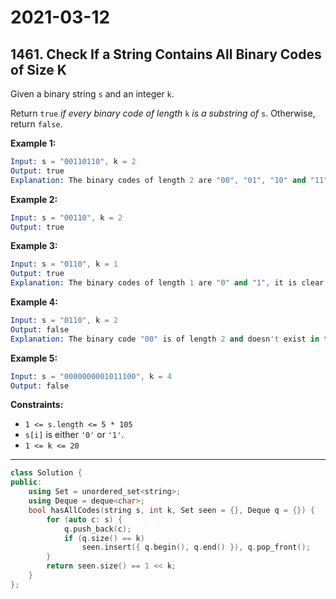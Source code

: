 # 2021-03-12

## 1461. Check If a String Contains All Binary Codes of Size K

Given a binary string `s` and an integer `k`.

Return `true` *if every binary code of length* `k` *is a substring of* `s`. Otherwise, return `false`.

**Example 1:**

```s
Input: s = "00110110", k = 2
Output: true
Explanation: The binary codes of length 2 are "00", "01", "10" and "11". They can be all found as substrings at indicies 0, 1, 3 and 2 respectively.
```

**Example 2:**

```s
Input: s = "00110", k = 2
Output: true
```

**Example 3:**

```s
Input: s = "0110", k = 1
Output: true
Explanation: The binary codes of length 1 are "0" and "1", it is clear that both exist as a substring.
```

**Example 4:**

```s
Input: s = "0110", k = 2
Output: false
Explanation: The binary code "00" is of length 2 and doesn't exist in the array.
```

**Example 5:**

```s
Input: s = "0000000001011100", k = 4
Output: false
```

**Constraints:**

- `1 <= s.length <= 5 * 105`
- `s[i]` is either `'0'` or `'1'`.
- `1 <= k <= 20`

---

```c++
class Solution {
public:
    using Set = unordered_set<string>;
    using Deque = deque<char>;
    bool hasAllCodes(string s, int k, Set seen = {}, Deque q = {}) {
        for (auto c: s) {
            q.push_back(c);
            if (q.size() == k)
                seen.insert({ q.begin(), q.end() }), q.pop_front();
        }
        return seen.size() == 1 << k;
    }
};
```
